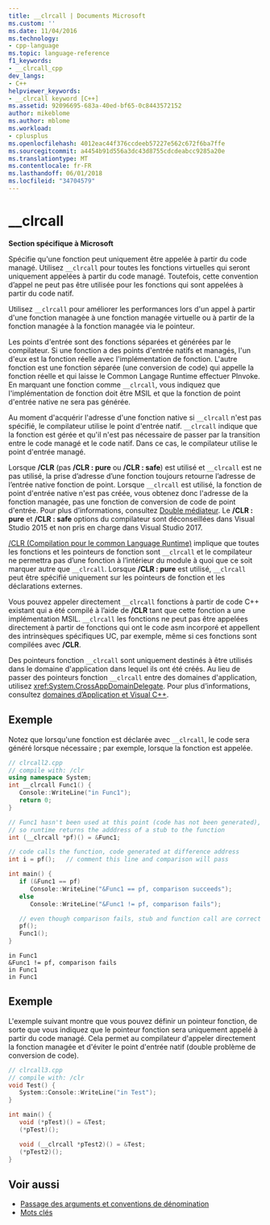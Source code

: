 ```yaml
---
title: __clrcall | Documents Microsoft
ms.custom: ''
ms.date: 11/04/2016
ms.technology:
- cpp-language
ms.topic: language-reference
f1_keywords:
- __clrcall_cpp
dev_langs:
- C++
helpviewer_keywords:
- __clrcall keyword [C++]
ms.assetid: 92096695-683a-40ed-bf65-0c8443572152
author: mikeblome
ms.author: mblome
ms.workload:
- cplusplus
ms.openlocfilehash: 4012eac44f376ccdeeb57227e562c672f6ba7ffe
ms.sourcegitcommit: a4454b91d556a3dc43d8755cdcdeabcc9285a20e
ms.translationtype: MT
ms.contentlocale: fr-FR
ms.lasthandoff: 06/01/2018
ms.locfileid: "34704579"
---
```

# <a name="clrcall"></a>__clrcall

**Section spécifique à Microsoft**

Spécifie qu'une fonction peut uniquement être appelée à partir du code managé.  Utilisez `__clrcall` pour toutes les fonctions virtuelles qui seront uniquement appelées à partir du code managé. Toutefois, cette convention d’appel ne peut pas être utilisée pour les fonctions qui sont appelées à partir du code natif.

Utilisez `__clrcall` pour améliorer les performances lors d'un appel à partir d'une fonction managée à une fonction managée virtuelle ou à partir de la fonction managée à la fonction managée via le pointeur.

Les points d'entrée sont des fonctions séparées et générées par le compilateur. Si une fonction a des points d'entrée natifs et managés, l'un d'eux est la fonction réelle avec l'implémentation de fonction. L'autre fonction est une fonction séparée (une conversion de code) qui appelle la fonction réelle et qui laisse le Common Langage Runtime effectuer PInvoke. En marquant une fonction comme `__clrcall`, vous indiquez que l'implémentation de fonction doit être MSIL et que la fonction de point d'entrée native ne sera pas générée.

Au moment d'acquérir l'adresse d'une fonction native si `__clrcall` n'est pas spécifié, le compilateur utilise le point d'entrée natif. `__clrcall` indique que la fonction est gérée et qu'il n'est pas nécessaire de passer par la transition entre le code managé et le code natif. Dans ce cas, le compilateur utilise le point d'entrée managé.

Lorsque **/CLR** (pas **/CLR : pure** ou **/CLR : safe**) est utilisé et `__clrcall` est ne pas utilisé, la prise d’adresse d’une fonction toujours retourne l’adresse de l’entrée native fonction de point. Lorsque `__clrcall` est utilisé, la fonction de point d'entrée native n'est pas créée, vous obtenez donc l'adresse de la fonction managée, pas une fonction de conversion de code de point d'entrée. Pour plus d’informations, consultez [Double médiateur](../dotnet/double-thunking-cpp.md). Le **/CLR : pure** et **/CLR : safe** options du compilateur sont déconseillées dans Visual Studio 2015 et non pris en charge dans Visual Studio 2017.

[/CLR (Compilation pour le common Language Runtime)](../build/reference/clr-common-language-runtime-compilation.md) implique que toutes les fonctions et les pointeurs de fonction sont `__clrcall` et le compilateur ne permettra pas d’une fonction à l’intérieur du module à quoi que ce soit marquer autre que `__clrcall`. Lorsque **/CLR : pure** est utilisé, `__clrcall` peut être spécifié uniquement sur les pointeurs de fonction et les déclarations externes.

Vous pouvez appeler directement `__clrcall` fonctions à partir de code C++ existant qui a été compilé à l’aide de **/CLR** tant que cette fonction a une implémentation MSIL. `__clrcall` les fonctions ne peut pas être appelées directement à partir de fonctions qui ont le code asm incorporé et appellent des intrinsèques spécifiques UC, par exemple, même si ces fonctions sont compilées avec **/CLR**.

Des pointeurs fonction `__clrcall` sont uniquement destinés à être utilisés dans le domaine d'application dans lequel ils ont été créés.  Au lieu de passer des pointeurs fonction `__clrcall` entre des domaines d'application, utilisez <xref:System.CrossAppDomainDelegate>. Pour plus d’informations, consultez [domaines d’Application et Visual C++](../dotnet/application-domains-and-visual-cpp.md).

## <a name="example"></a>Exemple

Notez que lorsqu'une fonction est déclarée avec `__clrcall`, le code sera généré lorsque nécessaire ; par exemple, lorsque la fonction est appelée.

```cpp
// clrcall2.cpp
// compile with: /clr
using namespace System;
int __clrcall Func1() {
   Console::WriteLine("in Func1");
   return 0;
}

// Func1 hasn't been used at this point (code has not been generated),
// so runtime returns the adddress of a stub to the function
int (__clrcall *pf)() = &Func1;

// code calls the function, code generated at difference address
int i = pf();   // comment this line and comparison will pass

int main() {
   if (&Func1 == pf)
      Console::WriteLine("&Func1 == pf, comparison succeeds");
   else
      Console::WriteLine("&Func1 != pf, comparison fails");

   // even though comparison fails, stub and function call are correct
   pf();
   Func1();
}
```

```Output
in Func1
&Func1 != pf, comparison fails
in Func1
in Func1
```

## <a name="example"></a>Exemple

L'exemple suivant montre que vous pouvez définir un pointeur fonction, de sorte que vous indiquez que le pointeur fonction sera uniquement appelé à partir du code managé. Cela permet au compilateur d'appeler directement la fonction managée et d'éviter le point d'entrée natif (double problème de conversion de code).

```cpp
// clrcall3.cpp
// compile with: /clr
void Test() {
   System::Console::WriteLine("in Test");
}

int main() {
   void (*pTest)() = &Test;
   (*pTest)();

   void (__clrcall *pTest2)() = &Test;
   (*pTest2)();
}
```

## <a name="see-also"></a>Voir aussi

- [Passage des arguments et conventions de dénomination](../cpp/argument-passing-and-naming-conventions.md)
- [Mots clés](../cpp/keywords-cpp.md)
